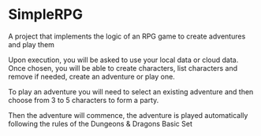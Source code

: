 # SimpleRPG
A project that implements the logic of an RPG game to create adventures and play them

Upon execution, you will be asked to use your local data or cloud data. 
Once chosen, you will be able to create characters, list characters and remove if needed, create an adventure or play one.

To play an adventure you will need to select an existing adventure and then choose from 3 to 5 characters to form a party.

Then the adventure will commence, the adventure is played automatically following the rules of the Dungeons & Dragons Basic Set
